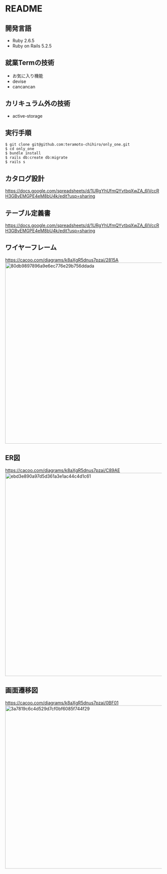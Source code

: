 # README
## 開発言語
- Ruby 2.6.5
- Ruby on Rails 5.2.5

## 就業Termの技術
- お気に入り機能
- devise
- cancancan

## カリキュラム外の技術
- active-storage
## 実行手順
```
$ git clone git@github.com:teramoto-chihiro/only_one.git
$ cd only_one
$ bundle install
$ rails db:create db:migrate
$ rails s
```
## カタログ設計
https://docs.google.com/spreadsheets/d/1URgYhUfmQYvtbqXwZA_6IVccRH3GBvEMGPE4eM8bU4k/edit?usp=sharing
## テーブル定義書
https://docs.google.com/spreadsheets/d/1URgYhUfmQYvtbqXwZA_6IVccRH3GBvEMGPE4eM8bU4k/edit?usp=sharing
## ワイヤーフレーム
https://cacoo.com/diagrams/k8aXgR5dnus7pzai/2815A
<img width="581" alt="80db9897896a9e6ec776e29b756ddada" src="https://user-images.githubusercontent.com/79960318/121994669-ab957800-cde0-11eb-892c-ca47dd04d54a.png">                               
## ER図
https://cacoo.com/diagrams/k8aXgR5dnus7pzai/C89AE
<img width="652" alt="ebd3e890a97d5d361a3e1ac44c4d1c61" src="https://user-images.githubusercontent.com/79960318/122546762-405ed680-d06a-11eb-93bd-bd64e743e751.png">
## 画面遷移図
https://cacoo.com/diagrams/k8aXgR5dnus7pzai/0BF01
<img width="524" alt="3a7819c6c4d529d7cf0bf6085f744f29" src="https://user-images.githubusercontent.com/79960318/121994639-97517b00-cde0-11eb-9d43-fa1d57e9572f.png">
